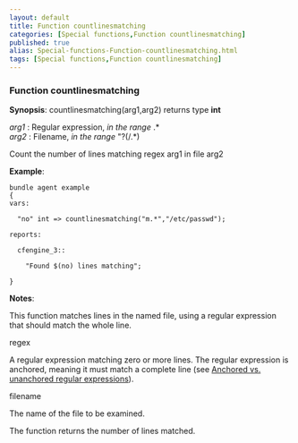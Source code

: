 ```yaml
---
layout: default
title: Function countlinesmatching
categories: [Special functions,Function countlinesmatching]
published: true
alias: Special-functions-Function-countlinesmatching.html
tags: [Special functions,Function countlinesmatching]
---
```


### Function countlinesmatching

**Synopsis**: countlinesmatching(arg1,arg2) returns type **int**

  
 *arg1* : Regular expression, *in the range* .\*   
 *arg2* : Filename, *in the range* "?(/.\*)   

Count the number of lines matching regex arg1 in file arg2

**Example**:  
   

```cf3
bundle agent example
{     
vars:

  "no" int => countlinesmatching("m.*","/etc/passwd");

reports:

  cfengine_3::

    "Found $(no) lines matching";

}
```

**Notes**:  
   

This function matches lines in the named file, using a regular
expression that should match the whole line.

regex

A regular expression matching zero or more lines. The regular expression
is anchored, meaning it must match a complete line (see [Anchored vs.
unanchored regular
expressions](#Anchored-vs_002e-unanchored-regular-expressions)).   

filename

The name of the file to be examined.

The function returns the number of lines matched.

